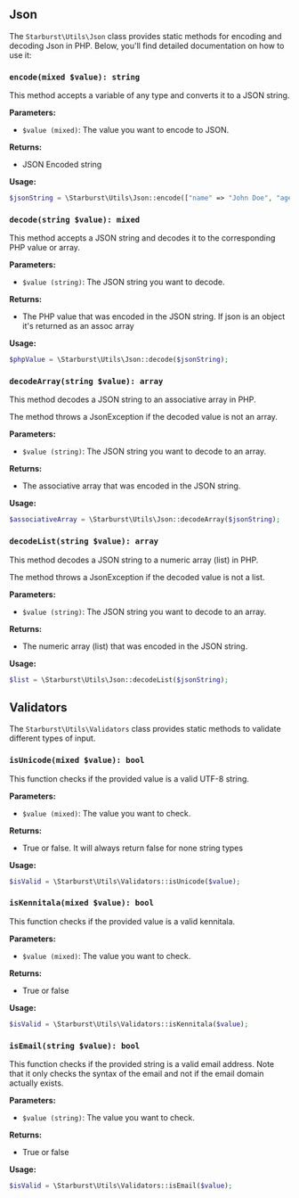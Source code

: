 ## Json

The `Starburst\Utils\Json` class provides static methods for encoding and 
decoding Json in PHP.
Below, you'll find detailed documentation on how to use it:

### `encode(mixed $value): string`

This method accepts a variable of any type and converts it to a JSON string.

**Parameters:**

* `$value (mixed)`: The value you want to encode to JSON.

**Returns:**

* JSON Encoded string

**Usage:**
```php
$jsonString = \Starburst\Utils\Json::encode(["name" => "John Doe", "age" => 30]);
```

### `decode(string $value): mixed`

This method accepts a JSON string and decodes it to the corresponding PHP value or array.

**Parameters:**

* `$value (string)`: The JSON string you want to decode.

**Returns:**

* The PHP value that was encoded in the JSON string. If json is an object it's returned as an assoc array

**Usage:**
```php
$phpValue = \Starburst\Utils\Json::decode($jsonString);
```

### `decodeArray(string $value): array`

This method decodes a JSON string to an associative array in PHP.

The method throws a JsonException if the decoded value is not an array.

**Parameters:**

* `$value (string)`: The JSON string you want to decode to an array.

**Returns:**

* The associative array that was encoded in the JSON string.

**Usage:**
```php
$associativeArray = \Starburst\Utils\Json::decodeArray($jsonString);
```

### `decodeList(string $value): array`

This method decodes a JSON string to a numeric array (list) in PHP.

The method throws a JsonException if the decoded value is not a list.

**Parameters:**

* `$value (string)`: The JSON string you want to decode to an array.

**Returns:**

* The numeric array (list) that was encoded in the JSON string.

**Usage:**
```php
$list = \Starburst\Utils\Json::decodeList($jsonString);
```

## Validators

The `Starburst\Utils\Validators` class provides static methods to validate different types of input.

### `isUnicode(mixed $value): bool`

This function checks if the provided value is a valid UTF-8 string.

**Parameters:**

* `$value (mixed)`: The value you want to check.

**Returns:**

* True or false. It will always return false for none string types

**Usage:**

```php
$isValid = \Starburst\Utils\Validators::isUnicode($value);
```

### `isKennitala(mixed $value): bool`

This function checks if the provided value is a valid kennitala.

**Parameters:**

* `$value (mixed)`: The value you want to check.

**Returns:**

* True or false

**Usage:**

```php
$isValid = \Starburst\Utils\Validators::isKennitala($value);
```

### `isEmail(string $value): bool`

This function checks if the provided string is a valid email address. 
Note that it only checks the syntax of the email and not if the email domain actually exists.

**Parameters:**

* `$value (string)`: The value you want to check.

**Returns:**

* True or false

**Usage:**

```php
$isValid = \Starburst\Utils\Validators::isEmail($value);
```
